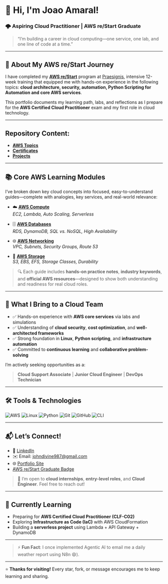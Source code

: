# 👋 Hi, I'm Joao Amaral!
### 🌩️ Aspiring Cloud Practitioner | AWS re/Start Graduate  

> “I’m building a career in cloud computing—one service, one lab, and one line of code at a time.”

---

## 🚀 About My AWS re/Start Journey
I have completed my **[AWS re/Start](https://aws.amazon.com/training/restart/)** program at [Praesignis](https://praesignis.com/?srsltid=AfmBOoqD0hc8eBI2eIoixvHt0ilWayKmAPYa14N6N9yGQPiWQxHQoLIg), intensive 12-week training that equipped me with hands-on experience in the following topics:
**cloud architecture, security, automation, Python Scripting for Automation and core AWS services**.   

This portfolio documents my learning path, labs, and reflections as I prepare for the **AWS Certified Cloud Practitioner** exam and my first role in cloud technology.

---
## Repository Content:

- <a href="https://github.com/JoaoAmaraljj/My-AWS-re-Start-journey-/tree/main/AWS%20Topics" target="_blank"><strong>AWS Topics</strong></a>
- <a href="https://github.com/JoaoAmaraljj/My-AWS-re-Start-journey-/tree/main/Certificates" target="_blank"><strong>Certificates</strong></a>
- <a href="https://github.com/JoaoAmaraljj/My-AWS-re-Start-journey-/tree/main/Projects" target="_blank"><strong>Projects</strong></a>

---

## 📚 Core AWS Learning Modules  
I’ve broken down key cloud concepts into focused, easy-to-understand guides—complete with analogies, key services, and real-world relevance:

- ☁️ **[AWS Compute](https://github.com/JoaoAmaraljj/My-AWS-re-Start-journey-/tree/main/AWS%20Topics/Compute)**  
  _EC2, Lambda, Auto Scaling, Serverless_
  
- 🗄️ **[AWS Databases](https://github.com/JoaoAmaraljj/My-AWS-re-Start-journey-/tree/main/AWS%20Topics/Database)**  
  _RDS, DynamoDB, SQL vs. NoSQL, High Availability_
  
- 🌐 **[AWS Networking](https://github.com/JoaoAmaraljj/My-AWS-re-Start-journey-/tree/main/AWS%20Topics/Networking)**  
  _VPC, Subnets, Security Groups, Route 53_
  
- 💾 **[AWS Storage](https://github.com/JoaoAmaraljj/My-AWS-re-Start-journey-/tree/main/AWS%20Topics/Storage)**  
  _S3, EBS, EFS, Storage Classes, Durability_

> 🔍 Each guide includes **hands-on practice notes**, **industry keywords**, and **official AWS resources**—designed to show both understanding and readiness for real cloud roles.

---

## 💼 What I Bring to a Cloud Team
- ✅ Hands-on experience with **AWS core services** via labs and simulations  
- ✅ Understanding of **cloud security**, **cost optimization**, and **well-architected frameworks**  
- ✅ Strong foundation in **Linux**, **Python scripting**, and **infrastructure automation**  
- ✅ Committed to **continuous learning** and **collaborative problem-solving**

I’m actively seeking opportunities as a:
> **Cloud Support Associate** | **Junior Cloud Engineer** | **DevOps Technician**

---

## 🛠️ Tools & Technologies
![AWS](https://img.shields.io/badge/-AWS-232F3E?logo=amazonaws&logoColor=white)
![Linux](https://img.shields.io/badge/-Linux-FCC624?logo=linux&logoColor=black)
![Python](https://img.shields.io/badge/-Python-3776AB?logo=python&logoColor=white)
![Git](https://img.shields.io/badge/-Git-F05032?logo=git&logoColor=white)
![GitHub](https://img.shields.io/badge/-GitHub-181717?logo=github&logoColor=white)
![CLI](https://img.shields.io/badge/-AWS_CLI-232F3E?logo=amazonaws&logoColor=white)

---

## 📬 Let’s Connect!
- 🔗 [LinkedIn](https://linkedin.com/in/joao-amaral-13216b215)  
- ✉️ Email: johndivine987@gmail.com  
- 🌐 [Portfolio Site](https://joaoamaraljj.github.io/My-AWS-re-Start-journey-/)
- [AWS re/Start Graduate Badge](https://www.credly.com/users/joao-caetano-furtunato-amaral)

> 💬 I’m open to **cloud internships**, **entry-level roles**, and **Cloud Engineer**. Feel free to reach out!

---

## 🌱 Currently Learning
- Preparing for **AWS Certified Cloud Practitioner (CLF-C02)**
- Exploring **Infrastructure as Code (IaC)** with AWS CloudFormation
- Building a **serverless project** using Lambda + API Gateway + DynamoDB

---

> ⚡ **Fun Fact**: I once implemented Agentic AI to email me a daily weather report using N8n 😄).

---

⭐ **Thanks for visiting!** Every star, fork, or message encourages me to keep learning and sharing.

